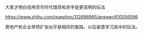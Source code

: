 大家才明白信用货币时代借债和赤字是更高明的玩法

https://www.zhihu.com/question/312686965/answer/610056596

房地产和企业举债扩张似乎是相同的套路。以后留意学习其中的玩法。